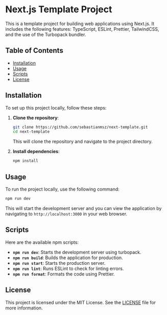 # Next.js Template Project

This is a template project for building web applications using Next.js. It includes the following features: TypeScript, ESLint, Prettier, TailwindCSS, and the use of the Turbopack bundler.

## Table of Contents

- [Installation](#installation)
- [Usage](#usage)
- [Scripts](#scripts)
- [License](#license)

## Installation

To set up this project locally, follow these steps:

1. **Clone the repository**:

   ```sh
   git clone https://github.com/sebastianmsz/next-template.git
   cd next-template
   ```

   This will clone the repository and navigate to the project directory.

2. **Install dependencies**:
   ```sh
   npm install
   ```

## Usage

To run the project locally, use the following command:

```sh
npm run dev
```

This will start the development server and you can view the application by navigating to `http://localhost:3000` in your web browser.

## Scripts

Here are the available npm scripts:

- **`npm run dev`**: Starts the development server using turbopack.
- **`npm run build`**: Builds the application for production.
- **`npm run start`**: Starts the production server.
- **`npm run lint`**: Runs ESLint to check for linting errors.
- **`npm run format`**: Formats the code using Prettier.

## License

This project is licensed under the MIT License. See the [LICENSE](LICENSE) file for more information.
